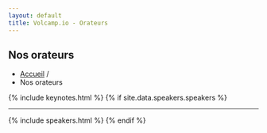 ```yaml
---
layout: default
title: Volcamp.io - Orateurs
---
```

<section class="page-header" style="background-image:url(https://www.volcamp.io/images/chainedespuys.jpg);">
    <div class="container">
        <div class="row justify-content-center">
            <div class="col-lg-8">
                <div class="content text-center">
                    <h1 class="mb-3 text-white text-capitalize letter-spacing">Nos orateurs</h1>
                    <div class="divider mx-auto mb-4 bg-white"></div>
                    <ul class="list-inline">
                        <li class="list-inline-item"><a href="/">Accueil</a> /</li>
                        <li class="list-inline-item">Nos orateurs</li>
                    </ul>
                </div>
            </div>
        </div>
    </div>
</section>
{% include keynotes.html %}
{% if site.data.speakers.speakers %}
<hr/>
{% include speakers.html %}
{% endif %}
